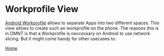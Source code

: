 # Workprofile View
[Android Workprofile](https://support.google.com/work/android/answer/6191949?hl=en) allows to separate Apps into two different spaces. This view allows to create such an workprofile on the phone. The reasons this is in OMNT is that a Workprofile is neccessary on Android to use network slicing. But it might come handy for other usecases to.

[Home](OpenMobileNetworkToolkit.md)